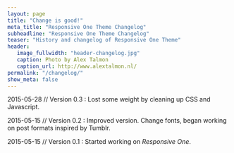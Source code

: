 ```yaml
---
layout: page
title: "Change is good!"
meta_title: "Responsive One Theme Changelog"
subheadline: "Responsive One Theme Changelog"
teaser: "History and changelog of Responsive One Theme"
header:
   image_fullwidth: "header-changelog.jpg"
   caption: Photo by Alex Talmon
   caption_url: http://www.alextalmon.nl/
permalink: "/changelog/"
show_meta: false
---
```

2015-05-28 // Version 0.3
:   Lost some weight by cleaning up CSS and Javascript.

2015-05-15 // Version 0.2
:   Improved version. Change fonts, began working on post formats inspired by Tumblr.

2015-05-15 // Version 0.1
:   Started working on *Responsive One*.


